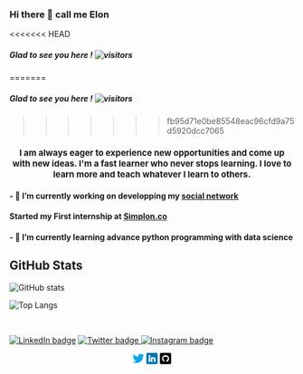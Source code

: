 ### Hi there 👋 call me Elon

<<<<<<< HEAD
##### Glad to see you here ! ![visitors](https://visitor-badge.glitch.me/badge?page_id=${Elon-Fusk})
=======
##### Glad to see you here ! ![visitors](https://visitor-badge.glitch.me/badge?page_id=Elon-Fusk)
>>>>>>> fb95d71e0be85548eac96cfd9a75d5920dcc7065

<h1 align="center" style="font-size:15px">
 I am always eager to experience new opportunities and come up with new ideas. I'm a fast learner who never stops learning. I love to learn more and teach whatever I learn to others.
</h1>

#### - 🔭 I’m currently working on developping my [social network](https://twitter.com/ABoulaajaili)
#### Started my First internship at [Simplon.co](https://) 


#### - 🌱 I’m currently learning advance python programming with data science 


## GitHub Stats

![GitHub stats](https://github-readme-stats.vercel.app/api?username=Elon-Fask&theme=synthwave&show_icons=true&count_private=true " GutHub Stats")

![Top Langs](https://github-readme-stats.vercel.app/api/top-langs/?username=Elon-Fask&theme=synthwave "Top Languages Card")

<br/>

<a href="https://www.-inkedin.com/in/andres-villegas-79867ab7/"> ![LinkedIn badge](https://img.shields.io/badge/-LinkedIn-0e76a8?style=plastic&logo=linkedIn)</a>
<a href="https://twitter.com/Elon-Fask">![Twitter badge](https://img.shields.io/badge/-Twitter-1DA1F2?style=plastic&logo=Twitter) </a>
<a href="https://www.instagram.com/doktordres/">![Instagram badge](https://img.shields.io/badge/-Instagram-833AB4?style=plastic&logo=Instagram)</a>




<!--
<img height="180em" src="https://github-readme-stats.vercel.app/api?username=Elon&Fask_icons=true&hide_border=true&&count_private=true&include_all_commits=true" />
-->

<p align="center">
	<a href="https://twitter.com/ABoulaajaili"><img src="img/twitter.png" width=20 alt="Twitter" ></a>
	<a href="https://www.linkedin.com/in/atman-boulaajaili-58033722a/"><img src="img/linkedin.png" width=20 alt="LinkedIn"></a>
	<a href="https://github.com/Elon-Fask"><img src="img/github.png" style="background-color:#ffffff" width=20 alt="GitHub"></a>
</p>



<!--
**Elon-Fask/Elon-Fask** is a ✨ _special_ ✨ repository because its `README.md` (this file) appears on your GitHub profile.

Here are some ideas to get you started:

- 🔭 I’m currently working on ...
- 🌱 I’m currently learning ...
- 👯 I’m looking to collaborate on ...
- 🤔 I’m looking for help with ...
- 💬 Ask me about ...
- 📫 How to reach me: ...
- 😄 Pronouns: ...
- ⚡ Fun fact: ...
-->
